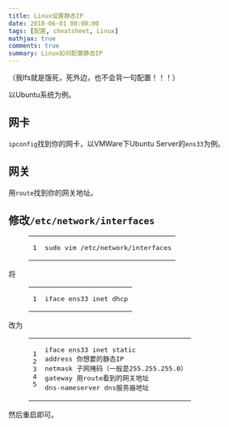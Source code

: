 ```yaml
---
title: Linux设置静态IP
date: 2018-06-01 00:00:00
tags: [配置, cheatsheet, Linux]
mathjax: true
comments: true
summary: Linux如何配置静态IP
---
```

<p>（我lfs就是饿死，死外边，也不会背一句配置！！！）</p>
    <p>以Ubuntu系统为例。</p>
<h2 id="网卡"><a class="headerlink" href="#网卡" title="网卡"></a>网卡</h2><p><code>ipconfig</code>找到你的网卡，以VMWare下Ubuntu Server的<code>ens33</code>为例。</p>
<h2 id="网关"><a class="headerlink" href="#网关" title="网关"></a>网关</h2><p>用<code>route</code>找到你的网关地址。</p>
<h2 id="修改-etc-network-interfaces"><a class="headerlink" href="#修改-etc-network-interfaces" title="修改/etc/network/interfaces"></a>修改<code>/etc/network/interfaces</code></h2><figure class="highlight shell"><table><tr><td class="gutter"><pre><span class="line">1</span><br/></pre></td><td class="code"><pre><span class="line">sudo vim /etc/network/interfaces</span><br/></pre></td></tr></table></figure>
<p>将</p>
<figure class="highlight plain"><table><tr><td class="gutter"><pre><span class="line">1</span><br/></pre></td><td class="code"><pre><span class="line">iface ens33 inet dhcp</span><br/></pre></td></tr></table></figure>
<p>改为</p>
<figure class="highlight plain"><table><tr><td class="gutter"><pre><span class="line">1</span><br/><span class="line">2</span><br/><span class="line">3</span><br/><span class="line">4</span><br/><span class="line">5</span><br/></pre></td><td class="code"><pre><span class="line">iface ens33 inet static</span><br/><span class="line">address 你想要的静态IP    </span><br/><span class="line">netmask 子网掩码（一般是255.255.255.0）</span><br/><span class="line">gateway 用route看到的网关地址</span><br/><span class="line">dns-nameserver dns服务器地址</span><br/></pre></td></tr></table></figure>
<p>然后重启即可。</p>

